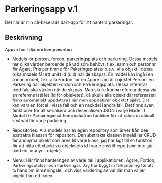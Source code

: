 # Parkeringsapp v.1
Det här är min cli-baserade dart-app för att hantera parkeringar.

## Beskrivning
Appen har följande komponenter:

- Models för person, fordon, parkeringsplats och parkering. Dessa models har olika värden beroende på vad som behövs, t.ex. namn och personnr för Ägare, Pris per timme för Pakeringsplatser o.s.v. Alla objekt i dessa olika models får ett unikt id (uid) när de skapas. En model kan ingå i en annan model, t.ex. alla Fordon har en Ägare som är objektet Person, en Parkering har objekten Fordon och Parkeringsplats. Dessa refereras med faktiska värden när de skapas. Man skulle kunna referera dessa via en referens istället (id för objeketet), då skulle alla objekt där referensen finns automatiskt uppdateras när man uppdaterar objektet självt. Det kan vara en fördel i vissa fall och en nackdel i andra fall.
Det finns även funktioner för att serialsera och deserialisera JSON i varje Model. I Model för Parkeringar så finns också en funktion för att räkna ut aktuell kostnad för varje parkering.

- Repositories: Alla models har en egen repository som ärver från den abstrakta klassen för repository. Den abstrakta klassen innehåller CRUD för anonyma objekt som ärvs till varje klass, jag har lagt till en funktion för att hitta ett objekt via objeketets id i varje enskilt repo (som inte går med ett anonymt objekt).

- Menu: Här finns hanteringen av varje del i applikationen. Ägare, Fordon, Parkeringsplatser och Parkeringar. Jag har byggt in felhantering för att ta hand om inmatningsfel, och viss validering av val där man väljer objekt från ett index.



